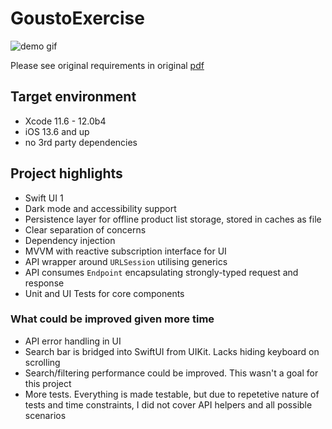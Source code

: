 # GoustoExercise

![demo gif](demo.gif)

Please see original requirements in original [pdf](Gousto_iOS_Test.pdf)

## Target environment
- Xcode 11.6 - 12.0b4
- iOS 13.6 and up
- no 3rd party dependencies

## Project highlights
- Swift UI 1
- Dark mode and accessibility support
- Persistence layer for offline product list storage, stored in caches as file
- Clear separation of concerns
- Dependency injection
- MVVM with reactive subscription interface for UI
- API wrapper around `URLSession` utilising generics
- API consumes `Endpoint` encapsulating strongly-typed request and response
- Unit and UI Tests for core components

### What could be improved given more time
- API error handling in UI
- Search bar is bridged into SwiftUI from UIKit. Lacks hiding keyboard on scrolling
- Search/filtering performance could be improved. This wasn't a goal for this project
- More tests. Everything is made testable, but due to repetetive nature of tests and time constraints, I did not cover API helpers and all possible scenarios
